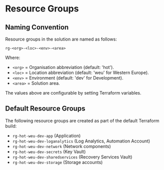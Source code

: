 # Resource Groups

## Naming Convention

Resource groups in the solution are named as follows:

`rg-<org>-<loc>-<env>-<area>`

Where:
- `<org>`  = Organisation abbreviation (default: 'hot').
- `<loc>`  = Location abbreviation (default: 'weu' for Western Europe).
- `<env>`  = Environment (default: 'dev' for Development).
- `<area>` = Solution area.

The values above are configurable by setting Terraform variables.

## Default Resource Groups

The following resource groups are created as part of the default Terraform build:

- `rg-hot-weu-dev-app` (Application)
- `rg-hot-weu-dev-loganalytics` (Log Analytics, Automation Account)
- `rg-hot-weu-dev-network` (Network components)
- `rg-hot-weu-dev-secrets` (Key Vault)
- `rg-hot-weu-dev-sharedservices` (Recovery Services Vault)
- `rg-hot-weu-dev-storage` (Storage accounts)
